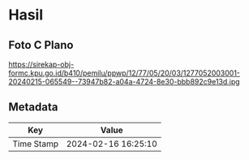 # Hasil

## Foto C Plano

https://sirekap-obj-formc.kpu.go.id/b410/pemilu/ppwp/12/77/05/20/03/1277052003001-20240215-065549--73947b82-a04a-4724-8e30-bbb892c9e13d.jpg


## Metadata

| Key        | Value               |
| ---------- | ------------------- |
| Time Stamp | 2024-02-16 16:25:10 |



